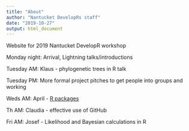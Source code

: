 ```yaml
---
title: "About"
author: "Nantucket DevelopRs staff"
date: "2019-10-27"
output: html_document
---
```


Website for 2019 Nantucket DevelopR workshop

Monday night: Arrival, Lightning talks/introductions


Tuesday  AM: Klaus - phylogenetic trees in R talk


Tuesday PM: More formal project pitches to get people into groups and working

Weds AM: April - [R packages](https://nantucketdeveloper.github.io/2019Workshop/public/packaging-r-code/)

Th AM: Claudia - effective use of GitHub

Fri AM:  Josef - Likelihood and Bayesian calculations in R

